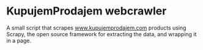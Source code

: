 # KupujemProdajem webcrawler
A small script that scrapes www.kupujemprodajem.com products using Scrapy, the open source framework for extracting the data, and wrapping it in a page.  
